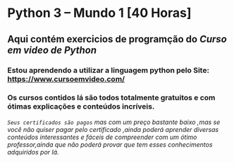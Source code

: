 # **Python 3 – Mundo 1 [40 Horas]**
## Aqui contém exercicios de programção do *_Curso em video de Python_*
### Estou aprendendo a utilizar a linguagem python pelo Site: https://www.cursoemvideo.com/
### Os cursos contidos lá são todos totalmente gratuitos e com ótimas explicações e conteúdos incríveis.
*_`Seus certificados são pagos` mas com um preço bastante baixo ,mas se você não quiser pagar pelo certificado ,ainda poderá aprender diversas conteúdos interessantes e fáceis de compreender com um ótimo professor,ainda que não poderá provar que tem esses conhecimentos adquiridos por lá._*
